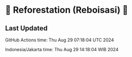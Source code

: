 
# 🌳 Reforestation (Reboisasi) 🌲

## Last Updated

GitHub Actions time: Thu Aug 29 07:18:04 UTC 2024

Indonesia/Jakarta time: Thu Aug 29 14:18:04 WIB 2024
